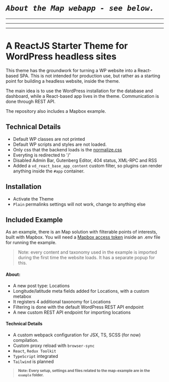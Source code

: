 # *`About the Map webapp - see below.`*

---
---
---

A ReactJS Starter Theme for WordPress headless sites
===================

This theme has the groundwork for turning a WP website into a React-based SPA. This is not intended for production use, but rather as a starting point for building a headless website, inside the theme.

The main idea is to use the WordPress installation for the database and dashboard, while a React-based app lives in the theme. Communication is done through REST API.

The repository also includes a Mapbox example.

## Technical Details
- Default WP classes are not printed
- Default WP scripts and styles are not loaded.
- Only css that the backend loads is the [normalize.css](https://necolas.github.io/normalize.css/)
- Everyting is redirected to '/'
- Disabled Admin Bar, Gutenberg Editor, 404 status, XML-RPC and RSS
- Added a `vd_react_base_app_content` custom filter, so plugins can render anything inside the `#app` container.

## Installation

- Activate the Theme
- `Plain` permalinks settings will not work, change to anything else

## Included Example
As an example, there is an Map solution with filterable points of interests, built with Mapbox. 
You will need a [Mapbox access token](https://docs.mapbox.com/help/getting-started/access-tokens/) inside an .env file for running the example.

> Note: every content and taxonomy used in the example is imported during the first time the website loads. It has a separate popup for this.

#### About:
- A new post type: Locations
- Longitude/latitude meta fields added for Locations, with a custom metabox
- It registers 4 additional taxonomy for Locations
- Filtering is done with the default WordPress REST API endpoint
- A new custom REST API endpoint for importing locations

#### Technical Details
- A custom webpack configuration for JSX, TS, SCSS (for now) compilation.
- Custom proxy reload with `browser-sync`
- `React`, `Redux Toolkit`
- `TypeScript` integrated
- `Tailwind` is planned

> <small>**Note: Every setup, settings and files related to the map-example are in the `example` folder.**</small>



